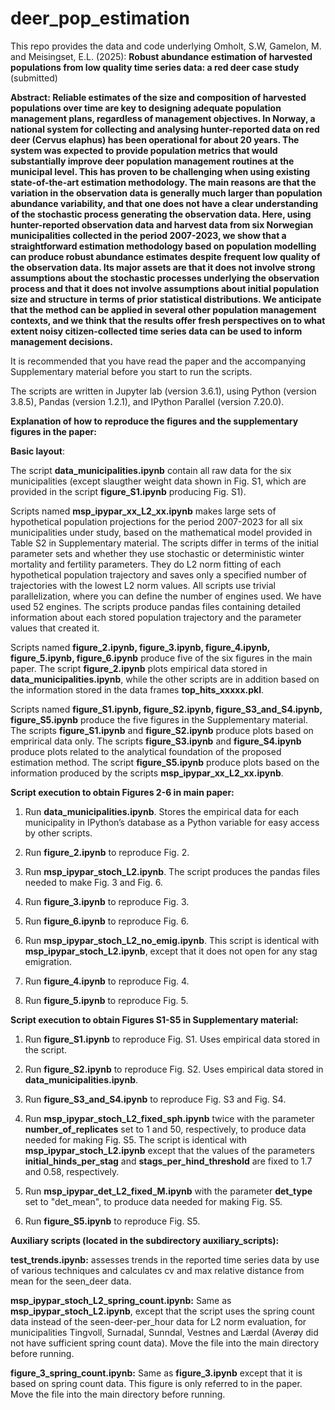 # deer_pop_estimation
This repo provides the data and code underlying Omholt, S.W, Gamelon, M. and Meisingset, E.L. (2025): **Robust abundance estimation of harvested populations from low quality time series data: a red deer case study** (submitted) 

**Abstract:
Reliable estimates of the size and composition of harvested populations over time are key to designing adequate population management plans, regardless of management objectives. In Norway, a national system for collecting and analysing hunter-reported data on red deer (Cervus elaphus) has been operational for about 20 years. The system was expected to provide population metrics that would substantially improve deer population management routines at the municipal level. This has proven to be challenging when using existing state-of-the-art estimation methodology. The main reasons are that the variation in the observation data is generally much larger than population abundance variability, and that one does not have a clear understanding of the stochastic process generating the observation data. Here, using hunter-reported observation data and harvest data from six Norwegian municipalities collected in the period 2007-2023, we show that a straightforward estimation methodology based on population modelling can produce robust abundance estimates despite frequent low quality of the observation data. Its major assets are that it does not involve strong assumptions about the stochastic processes underlying the observation process and that it does not involve assumptions about initial population size and structure in terms of prior statistical distributions. We anticipate that the method can be applied in several other population management contexts, and we think that the results offer fresh perspectives on to what extent noisy citizen-collected time series data can be used to inform management decisions.**

It is recommended that you have read the paper and the accompanying Supplementary material before you start to run the scripts.

The scripts are written in Jupyter lab (version 3.6.1), using Python (version 3.8.5), Pandas (version 1.2.1), and IPython Parallel (version 7.20.0).

**Explanation of how to reproduce the figures and the supplementary figures in the paper:** 

**Basic layout**:

The script **data_municipalities.ipynb** contain all raw data for the six municipalities (except slaugther weight data shown in Fig. S1, which are provided in the script **figure_S1.ipynb** producing Fig. S1). 

Scripts named **msp_ipypar_xx_L2_xx.ipynb** makes large sets of hypothetical population projections for the period 2007-2023 for all six municipalities under study, based on the mathematical model provided in Table S2 in Supplementary material. The scripts differ in terms of the initial parameter sets and whether they use stochastic or deterministic winter mortality and fertility parameters. They do L2 norm fitting of each hypothetical population trajectory and saves only a specified number of trajectories with the lowest L2 norm values. All scripts use trivial parallelization, where you can define the number of engines used. We have used 52 engines.  The scripts produce pandas files containing detailed information about each stored population trajectory and the parameter values that created it.

Scripts named **figure_2.ipynb, figure_3.ipynb, figure_4.ipynb, figure_5.ipynb, figure_6.ipynb** produce five of the six figures in the main paper. The script **figure_2.ipynb** plots empirical data stored in **data_municipalities.ipynb**, while the other scripts are in addition based on the information stored in the data frames **top_hits_xxxxx.pkl**.

Scripts named **figure_S1.ipynb, figure_S2.ipynb, figure_S3_and_S4.ipynb, figure_S5.ipynb** produce the five figures in the Supplementary material. The scripts **figure_S1.ipynb** and **figure_S2.ipynb** produce plots based on emprirical data only. The scripts **figure_S3.ipynb** and **figure_S4.ipynb** produce plots related to the analytical foundation of the proposed estimation method. The script **figure_S5.ipynb** produce plots based on the information produced by the scripts **msp_ipypar_xx_L2_xx.ipynb**.


**Script execution to obtain Figures 2-6 in main paper:**

1. Run **data_municipalities.ipynb**. Stores the empirical data for each municipality in IPython’s database as a Python variable for easy access by other scripts.

2. Run **figure_2.ipynb** to reproduce Fig. 2. 

6. Run **msp_ipypar_stoch_L2.ipynb**. The script produces the pandas files needed to make Fig. 3 and Fig. 6.

7. Run **figure_3.ipynb** to reproduce Fig. 3. 

8. Run **figure_6.ipynb** to reproduce Fig. 6. 

9. Run **msp_ipypar_stoch_L2_no_emig.ipynb**. This script is identical with **msp_ipypar_stoch_L2.ipynb**, except that it does not open for any stag emigration.

11. Run **figure_4.ipynb** to reproduce Fig. 4.

12. Run **figure_5.ipynb** to reproduce Fig. 5.  


**Script execution to obtain Figures S1-S5 in Supplementary material:**

1. Run **figure_S1.ipynb** to reproduce Fig. S1. Uses empirical data stored in the script. 

2. Run **figure_S2.ipynb** to reproduce Fig. S2. Uses empirical data stored in **data_municipalities.ipynb**. 

3. Run **figure_S3_and_S4.ipynb** to reproduce Fig. S3 and Fig. S4. 

4. Run **msp_ipypar_stoch_L2_fixed_sph.ipynb** twice with the parameter **number_of_replicates** set to 1 and 50, respectively, to produce data needed for making Fig. S5. The script is identical with **msp_ipypar_stoch_L2.ipynb** except that the values of the parameters **initial_hinds_per_stag** and **stags_per_hind_threshold** are fixed to 1.7 and 0.58, respectively.

5. Run **msp_ipypar_det_L2_fixed_M.ipynb** with the parameter **det_type** set to "det_mean", to produce data needed for making Fig. S5.  

8. Run **figure_S5.ipynb** to reproduce Fig. S5.


**Auxiliary scripts (located in the subdirectory auxiliary_scripts):**

**test_trends.ipynb:** assesses trends in the reported time series data by use of various techniques and calculates cv and max relative distance from mean for the seen_deer data.

**msp_ipypar_stoch_L2_spring_count.ipynb:** Same as **msp_ipypar_stoch_L2.ipynb**, except that the script uses the spring count data instead of the seen-deer-per_hour data for L2 norm evaluation, for municipalities Tingvoll, Surnadal, Sunndal, Vestnes and Lærdal (Averøy did not have sufficient spring count data). Move the file into the main directory before running.

**figure_3_spring_count.ipynb:** Same as **figure_3.ipynb** except that it is based on spring count data. This figure is only referred to in the paper. Move the file into the main directory before running.


